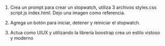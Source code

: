 1) Crea un prompt para crear un stopwatch, utiliza 3 archivos 
styles.css
script.js
index.html.
Dejo una imagen como referencia.

2) Agrega un botón para iniciar, detener y reiniciar el stopwatch.

3) Actua como UIUX y utilizando la libreria boostrap crea un estilo vistoso y moderno